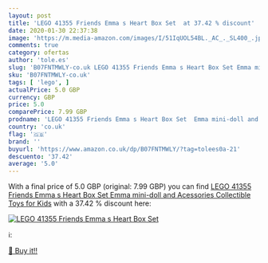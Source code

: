 ```yaml
---
layout: post
title: 'LEGO 41355 Friends Emma s Heart Box Set  at 37.42 % discount'
date: 2020-01-30 22:37:38
image: 'https://m.media-amazon.com/images/I/51IqUOL54BL._AC_._SL400_.jpg'
comments: true
category: ofertas
author: 'tole.es'
slug: 'B07FNTMWLY-co.uk LEGO 41355 Friends Emma s Heart Box Set Emma mini-doll...'
sku: 'B07FNTMWLY-co.uk'
tags: [ 'lego', ]
actualPrice: 5.0 GBP
currency: GBP
price: 5.0
comparePrice: 7.99 GBP
prodname: 'LEGO 41355 Friends Emma s Heart Box Set  Emma mini-doll and Acessories  Collectible Toys for Kids'
country: 'co.uk'
flag: '🇬🇧'
brand: ''
buyurl: 'https://www.amazon.co.uk/dp/B07FNTMWLY/?tag=tolees0a-21'
descuento: '37.42'
average: '5.0'
---
```


With a final price of 5.0 GBP (original: 7.99 GBP) you can find [LEGO 41355 Friends Emma s Heart Box Set  Emma mini-doll and Acessories  Collectible Toys for Kids](https://www.amazon.co.uk/dp/B07FNTMWLY/?tag=tolees0a-21) with a  37.42 % discount here:

[![LEGO 41355 Friends Emma s Heart Box Set ](https://m.media-amazon.com/images/I/51IqUOL54BL._AC_._SL400_.jpg)](https://www.amazon.co.uk/dp/B07FNTMWLY/?tag=tolees0a-21)

ℹ️:


[🛒 Buy it!!](https://www.amazon.co.uk/dp/B07FNTMWLY/?tag=tolees0a-21)
